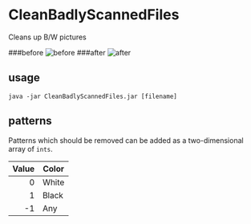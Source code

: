 CleanBadlyScannedFiles
======================

Cleans up B/W pictures

###before
![before](../master/before.png)
###after
![after](../master/after.png)

usage
-----
    java -jar CleanBadlyScannedFiles.jar [filename]

patterns
--------
Patterns which should be removed can be added as a two-dimensional array of `ints`.

Value  | Color
-------------:| -------------
0  | White
1  | Black
-1 | Any
